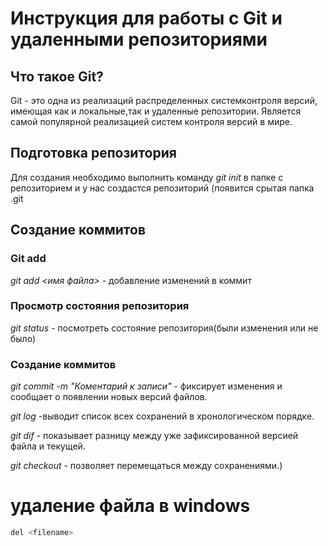 # Инструкция для работы с Git и удаленными репозиториями
 
 ## Что такое Git?
 Git - это одна из реализаций распределенных системконтроля версий, имеющая как и локальные,так и удаленные  репозитории. Является самой популярной реализацией систем контроля версий в мире.
 ## Подготовка репозитория
 Для создания необходимо выполнить команду *git init* в папке с репозиторием и у нас создастся репозиторий (появится срытая папка .git
 
 ## Создание коммитов
 ### Git add
 *git add <имя файла>* - добавление изменений в коммит
 
 ### Просмотр состояния репозитория
 *git status* - посмотреть состояние репозитория(были изменения или не было)
 
 ### Создание коммитов
 *git commit -m "Коментарий к записи"* - фиксирует изменения и сообщает о появлении новых версий файлов.
 
 *git log* -выводит список всех сохранений в хронологическом порядке.

 *git dif* - показывает разницу между уже зафиксированной версией файла и текущей.


 *git checkout* - позволяет перемещаться между сохранениями.)

 # удаление файла в windows
 ~~~ sh
 del <filename>
 ~~~
  